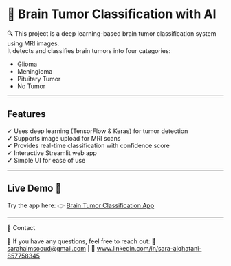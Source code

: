 # 🧠 Brain Tumor Classification with AI  

🔍 This project is a deep learning-based brain tumor classification system using MRI images.  
It detects and classifies brain tumors into four categories:  

- Glioma  
- Meningioma  
- Pituitary Tumor  
- No Tumor  

---

## Features  
✔ Uses deep learning (TensorFlow & Keras) for tumor detection  
✔ Supports image upload for MRI scans  
✔ Provides real-time classification with confidence score  
✔ Interactive Streamlit web app  
✔ Simple UI for ease of use  

---

## Live Demo  🚀 
Try the app here: 👉 [Brain Tumor Classification App](https://brain-tumor-classification-detect.streamlit.app/)  

---


📩 Contact

💌 If you have any questions, feel free to reach out:
📧 sarahalmsooud@gmail.com | 🔗 www.linkedin.com/in/sara-alqhatani-857758345
